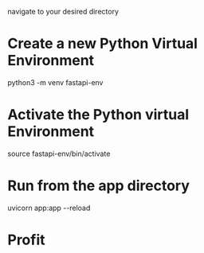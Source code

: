 navigate to your desired directory

# Create a new Python Virtual Environment
python3 -m venv fastapi-env

# Activate the Python virtual Environment
source fastapi-env/bin/activate

# Run from the app directory 
uvicorn app:app --reload 

# Profit